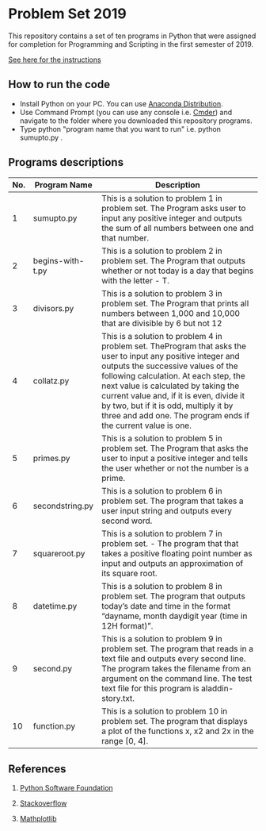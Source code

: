 # Problem Set 2019

This repository contains a set of ten programs in Python that were assigned for completion for Programming and Scripting in the first semester of 2019.

[See here for the instructions](https://github.com/ianmcloughlin/problems-pands-2019/raw/master/problems.pdf)

## How to run the code
* Install Python on your PC. You can use [Anaconda Distribution](https://www.anaconda.com/distribution/).  
* Use Command Prompt (you can use any console i.e. [Cmder](https://cmder.net/)) and navigate to the folder where you downloaded this repository programs.
* Type python "program name that you want to run" i.e. python sumupto.py .

## Programs descriptions

| No.| Program Name | Description |
|---|-----------|----------------|
| 1| sumupto.py | This is a solution to problem 1 in problem set. The Program asks user to input any positive integer and outputs the sum of all numbers between one and that number. |
| 2 | begins-with-t.py | This is a solution to problem 2 in problem set. The Program that outputs whether or not today is a day that begins with the letter - T. |
| 3 | divisors.py | This is a solution to problem 3 in problem set. The Program that prints all numbers between 1,000 and 10,000 that are divisible by 6 but not 12 |
| 4 | collatz.py | This is a solution to problem 4 in problem set. TheProgram that asks the user to input any positive integer and outputs the successive values of the following calculation. At each step, the next value is calculated by taking the current value and, if it is even, divide it by two, but if it is odd, multiply it by three and add one. The program ends if the current value is one. |
| 5 | primes.py | This is a solution to problem 5 in problem set. The Program that asks the user to input a positive integer and tells the user whether or not the number is a prime. |
| 6 | secondstring.py | This is a solution to problem 6 in problem set. The program that takes a user input string and outputs every second word. |
| 7 | squareroot.py | This is a solution to problem 7 in problem set. - The program that that takes a positive floating point number as input and outputs an approximation of its square root.|
| 8 | datetime.py | This is a solution to problem 8 in problem set. The program that outputs today’s date and time in the format “dayname, month daydigit year (time in 12H format)”. |
| 9 | second.py | This is a solution to problem 9 in problem set. The program that reads in a text file and outputs every second line. The program takes the filename from an argument on the command line. The test text file for this program is aladdin-story.txt. |
| 10 | function.py | This is a solution to problem 10 in problem set. The program that displays a plot of the functions x, x2 and 2x in the range [0, 4]. |

## References

1. [Python Software Foundation](https://www.python.org/)

1. [Stackoverflow](https://stackoverflow.com/)

1. [Mathplotlib](https://matplotlib.org/api/_as_gen/matplotlib.pyplot.legend.html)
    
